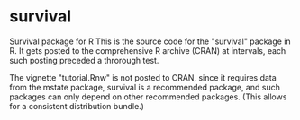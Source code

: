 # survival
Survival package for R
This is the source code for the "survival" package in R.  It gets posted to the comprehensive R archive (CRAN) at intervals, each such posting preceded a throrough test.  

The vignette "tutorial.Rnw" is not posted to CRAN, since it requires data from
the mstate package, survival is a recommended package, and such packages can 
only depend on other recommended packages.  (This allows for a consistent 
distribution bundle.)

